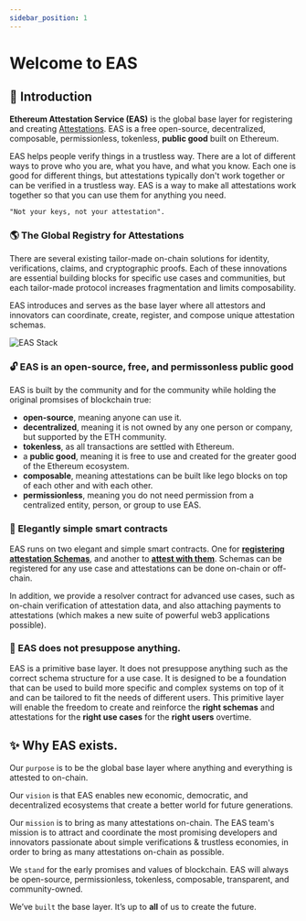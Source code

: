 ```yaml
---
sidebar_position: 1
---
```


# Welcome to EAS 

## 👋 Introduction
**Ethereum Attestation Service (EAS)** is the global base layer for registering and creating [Attestations](/docs/learn/attestations). EAS is a free open-source, decentralized, composable, permissionless, tokenless, **public good** built on Ethereum.

EAS helps people verify things in a trustless way. There are a lot of different ways to prove who you are, what you have, and what you know. Each one is good for different things, but attestations typically don't work together or can be verified in a trustless way. EAS is a way to make all attestations work together so that you can use them for anything you need.

 ``` "Not your keys, not your attestation". ``` 

### 🌎 The Global Registry for Attestations
There are several existing tailor-made on-chain solutions for identity, verifications, claims, and cryptographic proofs. Each of these innovations are essential building blocks for specific use cases and communities, but each tailor-made protocol increases fragmentation and limits composability. 

EAS introduces and serves as the base layer where all attestors and innovators can coordinate, create, register, and compose unique attestation schemas.


![EAS Stack](/img/eas-stack-v2.png)


### 🔓 EAS is an open-source, free, and permissonless public good
EAS is built by the community and for the community while holding the original promsises of blockchain true:

- **open-source**, meaning anyone can use it.
- **decentralized**, meaning it is not owned by any one person or company, but supported by the ETH community.
- **tokenless**, as all transactions are settled with Ethereum.
- a **public good**, meaning it is free to use and created for the greater good of the Ethereum ecosystem.
- **composable**, meaning attestations can be built like lego blocks on top of each other and with each other.
- **permissionless**, meaning you do not need permission from a centralized entity, person, or group to use EAS. 

### 🚄 Elegantly simple smart contracts
EAS runs on two elegant and simple smart contracts. One for [**registering attestation Schemas**](docs/technical--docs/contracts), and another to [**attest with them**](docs/technical--docs/contracts). Schemas can be registered for any use case and attestations can be done on-chain or off-chain.

In addition, we provide a resolver contract for advanced use cases, such as on-chain verification of attestation data, and also attaching payments to attestations (which makes a new suite of powerful web3 applications possible).


### 🧱 EAS does not presuppose anything.
EAS is a primitive base layer. It does not presuppose anything such as the correct schema structure for a use case. It is designed to be a foundation that can be used to build more specific and complex systems on top of it and can be tailored to fit the needs of different users. This primitive layer will enable the freedom to create and reinforce the **right schemas** and attestations for the **right use cases** for the **right users** overtime. 

## ✨ Why EAS exists.

Our `purpose` is to be the global base layer where anything and everything is attested to on-chain.

Our `vision` is that EAS enables new economic, democratic, and decentralized ecosystems that create a better world for future generations.

Our `mission` is to bring as many attestations on-chain. 
 The EAS team's mission is to attract and coordinate the most promising developers and innovators passionate about simple verifications & trustless economies, in order to bring as many attestations on-chain as possible.

We `stand` for the early promises and values of blockchain. EAS will always be open-source, permissionless, tokenless, composable, transparent, and community-owned.

We’ve `built` the base layer. It’s up to **all** of us to create the future.



